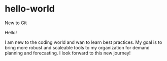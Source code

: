 # hello-world
New to Git

Hello!

I am new to the coding world and wan to learn best practices. My goal is to bring more robust and scaleable tools to my organization for demand planning and forecasting. I look forward to this new journey!
